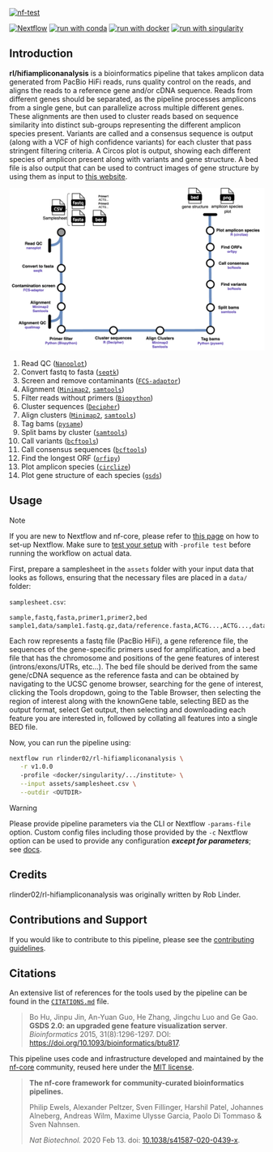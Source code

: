 <!-- [![GitHub Actions CI Status](https://github.com/rlinder02/rl-hifiampliconanalysis/actions/workflows/ci.yml/badge.svg)](https://github.com/rlinder02/rl-hifiampliconanalysis/actions/workflows/ci.yml)
[![GitHub Actions Linting Status](https://github.com/rlinder02/rl-hifiampliconanalysis/actions/workflows/linting.yml/badge.svg)](https://github.com/rlinder02/rl-hifiampliconanalysis/actions/workflows/linting.yml)[![Cite with Zenodo](http://img.shields.io/badge/DOI-10.5281/zenodo.XXXXXXX-1073c8?labelColor=000000)](https://doi.org/10.5281/zenodo.XXXXXXX) -->
[![nf-test](https://img.shields.io/badge/unit_tests-nf--test-337ab7.svg)](https://www.nf-test.com)

[![Nextflow](https://img.shields.io/badge/nextflow%20DSL2-%E2%89%A523.04.0-23aa62.svg)](https://www.nextflow.io/)
[![run with conda](http://img.shields.io/badge/run%20with-conda-3EB049?labelColor=000000&logo=anaconda)](https://docs.conda.io/en/latest/)
[![run with docker](https://img.shields.io/badge/run%20with-docker-0db7ed?labelColor=000000&logo=docker)](https://www.docker.com/)
[![run with singularity](https://img.shields.io/badge/run%20with-singularity-1d355c.svg?labelColor=000000)](https://sylabs.io/docs/)


## Introduction

**rl/hifiampliconanalysis** is a bioinformatics pipeline that takes amplicon data generated from PacBio HiFi reads, runs quality control on the reads, and aligns the reads to a reference gene and/or cDNA sequence. Reads from different genes should be separated, as the pipeline processes amplicons from a single gene, but can parallelize across multiple different genes. These alignments are then used to cluster reads based on sequence similarity into distinct sub-groups representing the different amplicon species present. Variants are called and a consensus sequence is output (along with a VCF of high confidence variants) for each cluster that pass stringent filtering criteria. A Circos plot is output, showing each different species of amplicon present along with variants and gene structure. A bed file is also output that can be used to contruct images of gene structure by using them as input to [this website](https://gsds.gao-lab.org/index.php). 

![alt text](docs/images/HiFiAmplicon_Metromap.drawio.png)

1. Read QC ([`Nanoplot`](https://github.com/wdecoster/NanoPlot))
2. Convert fastq to fasta ([`seqtk`](https://github.com/lh3/seqtk))
3. Screen and remove contaminants ([`FCS-adaptor`](https://github.com/ncbi/fcs?tab=readme-ov-file))
4. Alignment ([`Minimap2`](https://github.com/lh3/minimap2), [`samtools`](https://www.htslib.org/))
5. Filter reads without primers ([`Biopython`](https://biopython.org/))
6. Cluster sequences ([`Decipher`](https://bioconductor.org/packages/release/bioc/html/DECIPHER.html))
7. Align clusters ([`Minimap2`](https://github.com/lh3/minimap2), [`samtools`](https://www.htslib.org/))
8. Tag bams ([`pysame`](https://pysam.readthedocs.io/en/stable/))
9. Split bams by cluster ([`samtools`](https://www.htslib.org/))
10. Call variants ([`bcftools`](https://samtools.github.io/bcftools/bcftools.html))
11. Call consensus sequences ([`bcftools`](https://samtools.github.io/bcftools/bcftools.html))
12. Find the longest ORF ([`orfipy`](https://github.com/urmi-21/orfipy))
13. Plot amplicon species ([`circlize`](https://jokergoo.github.io/circlize_book/book/))
14. Plot gene structure of each species ([`gsds`](https://gsds.gao-lab.org/index.php))

## Usage

> [!NOTE]
> If you are new to Nextflow and nf-core, please refer to [this page](https://nf-co.re/docs/usage/installation) on how to set-up Nextflow. Make sure to [test your setup](https://nf-co.re/docs/usage/introduction#how-to-run-a-pipeline) with `-profile test` before running the workflow on actual data.

First, prepare a samplesheet in the `assets` folder with your input data that looks as follows, ensuring that the necessary files are placed in a `data/` folder:

`samplesheet.csv`:

```csv
sample,fastq,fasta,primer1,primer2,bed
sample1,data/sample1.fastq.gz,data/reference.fasta,ACTG...,ACTG...,data/reference.bed
```

Each row represents a fastq file (PacBio HiFi), a gene reference file, the sequences of the gene-specific primers used for amplification, and a bed file that has the chromosome and positions of the gene features of interest (introns/exons/UTRs, etc...). The bed file should be derived from the same gene/cDNA sequence as the reference fasta and can be obtained by navigating to the UCSC genome browser, searching for the gene of interest, clicking the Tools dropdown, going to the Table Browser, then selecting the region of interest along with the knownGene table, selecting BED as the output format, select Get output, then selecting and downloading each feature you are interested in, followed by collating all features into a single BED file.

Now, you can run the pipeline using:

<!-- TODO nf-core: update the following command to include all required parameters for a minimal example -->

```bash
nextflow run rlinder02/rl-hifiampliconanalysis \
   -r v1.0.0
   -profile <docker/singularity/.../institute> \
   --input assets/samplesheet.csv \
   --outdir <OUTDIR>
```

> [!WARNING]
> Please provide pipeline parameters via the CLI or Nextflow `-params-file` option. Custom config files including those provided by the `-c` Nextflow option can be used to provide any configuration _**except for parameters**_;
> see [docs](https://nf-co.re/usage/configuration#custom-configuration-files).

## Credits

rlinder02/rl-hifiampliconanalysis was originally written by Rob Linder.

## Contributions and Support

If you would like to contribute to this pipeline, please see the [contributing guidelines](.github/CONTRIBUTING.md).

## Citations

An extensive list of references for the tools used by the pipeline can be found in the [`CITATIONS.md`](CITATIONS.md) file.

>Bo Hu, Jinpu Jin, An-Yuan Guo, He Zhang, Jingchu Luo and Ge Gao. **GSDS 2.0: an upgraded gene feature visualization server**. *Bioinformatics* 2015, 31(8):1296-1297. DOI: https://doi.org/10.1093/bioinformatics/btu817.

This pipeline uses code and infrastructure developed and maintained by the [nf-core](https://nf-co.re) community, reused here under the [MIT license](https://github.com/nf-core/tools/blob/master/LICENSE).

> **The nf-core framework for community-curated bioinformatics pipelines.**
>
> Philip Ewels, Alexander Peltzer, Sven Fillinger, Harshil Patel, Johannes Alneberg, Andreas Wilm, Maxime Ulysse Garcia, Paolo Di Tommaso & Sven Nahnsen.
>
> _Nat Biotechnol._ 2020 Feb 13. doi: [10.1038/s41587-020-0439-x](https://dx.doi.org/10.1038/s41587-020-0439-x).

